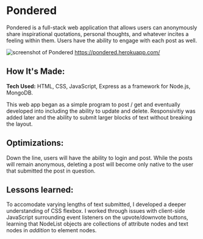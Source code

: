 # Pondered
Pondered is a full-stack web application that allows users can anonymously share inspirational quotations, personal thoughts, and whatever incites a feeling within them. Users have the ability to engage with each post as well.

![screenshot of Pondered](https://github.com/lst4rk/thinkingthings/blob/152031ca094ac59c66095b2e70a532676c3ebf10/public/css/images/screenshot.png)
https://pondered.herokuapp.com/

## How It's Made:

**Tech Used:** HTML, CSS, JavaScript, Express as a framework for Node.js, MongoDB.

This web app began as a simple program to post / get and eventually developed into including the ability to update and delete. Responsivitiy was added later and the ability to submit larger blocks of text without breaking the layout.


## Optimizations:
Down the line, users will have the ability to login and post. While the posts will remain anonymous, deleting a post will become only native to the user that submitted the post in question.

## Lessons learned:
To accomodate varying lengths of text submitted, I developed a deeper understanding of CSS flexbox. I worked through issues with client-side JavaScript surrounding event listeners on the upvote/downvote buttons, learning that NodeList objects are collections of attribute nodes and text nodes in *addition* to element nodes.
